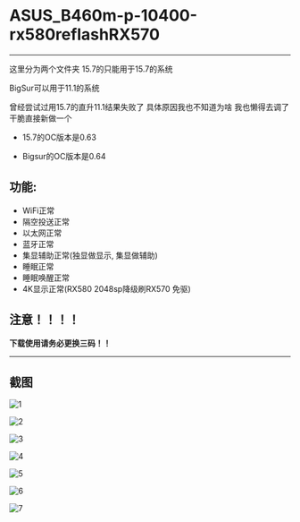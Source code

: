 # ASUS_B460m-p-10400-rx580reflashRX570



---

这里分为两个文件夹  15.7的只能用于15.7的系统

BigSur可以用于11.1的系统   

曾经尝试过用15.7的直升11.1结果失败了  具体原因我也不知道为啥  我也懒得去调了  干脆直接新做一个

- 15.7的OC版本是0.63

- Bigsur的OC版本是0.64

## 功能:

- WiFi正常
- 隔空投送正常
- 以太网正常
- 蓝牙正常
- 集显辅助正常(独显做显示, 集显做辅助)
- 睡眠正常
- 睡眠唤醒正常
- 4K显示正常(RX580 2048sp降级刷RX570 免驱)

## 注意！！！！

**下载使用请务必更换三码！！**

---



## 截图

![1](/Users/liulu/Desktop/ASUS_B460m-p-10400-rx580reflashRX570/images/1.png)

![2](/Users/liulu/Desktop/ASUS_B460m-p-10400-rx580reflashRX570/images/2.png)

![3](/Users/liulu/Desktop/ASUS_B460m-p-10400-rx580reflashRX570/images/3.png)

![4](/Users/liulu/Desktop/ASUS_B460m-p-10400-rx580reflashRX570/images/4.png)

![5](/Users/liulu/Desktop/ASUS_B460m-p-10400-rx580reflashRX570/images/5.png)

![6](/Users/liulu/Desktop/ASUS_B460m-p-10400-rx580reflashRX570/images/6.png)

![7](/Users/liulu/Desktop/ASUS_B460m-p-10400-rx580reflashRX570/images/7.png)